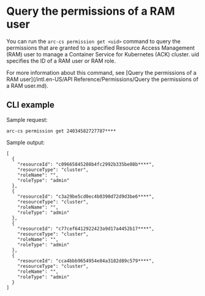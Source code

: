 # Query the permissions of a RAM user

You can run the `arc-cs permission get <uid>` command to query the permissions that are granted to a specified Resource Access Management \(RAM\) user to manage a Container Service for Kubernetes \(ACK\) cluster. uid specifies the ID of a RAM user or RAM role.

For more information about this command, see [Query the permissions of a RAM user](/intl.en-US/API Reference/Permissions/Query the permissions of a RAM user.md).

## CLI example

Sample request:

```
arc-cs permission get 24034582727787****
```

Sample output:

```
[
  {
    "resourceId": "c09665845208b4fc2992b335be08b****",
    "resourceType": "cluster",
    "roleName": "",
    "roleType": "admin"
  },
  {
    "resourceId": "c3a29be5cd0ec4b0390d72d9d3be6****",
    "resourceType": "cluster",
    "roleName": "",
    "roleType": "admin"
  },
  {
    "resourceId": "c77cef6412922423a9d17a4452b17****",
    "resourceType": "cluster",
    "roleName": "",
    "roleType": "admin"
  },
  {
    "resourceId": "cca4bbb9654954e84a3182d89c579****",
    "resourceType": "cluster",
    "roleName": "",
    "roleType": "admin"
  }
]
```

